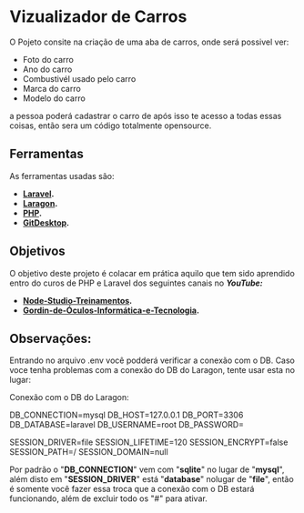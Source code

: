 # Vizualizador de Carros

O Pojeto consite na criação de uma aba de carros, onde será possivel ver:
- Foto do carro
- Ano do carro
- Combustivél usado pelo carro
- Marca do carro
- Modelo do carro

a pessoa poderá cadastrar o carro de após isso te acesso a todas essas coisas, então sera um código totalmente opensource.

## Ferramentas
As ferramentas usadas são:

- **[Laravel](https://laravel.com/docs/contributions).**
- **[Laragon](https://laragon.org/docs/).**
- **[PHP](https://www.php.net/docs.php).**
- **[GitDesktop](https://desktop.github.com/download/).**

## Objetivos
O objetivo deste projeto é colacar em prática aquilo que tem sido aprendido entro do curos de PHP e Laravel dos seguintes canais no 
***YouTube:***

- **[Node-Studio-Treinamentos](https://www.youtube.com/watch?v=SnOlhaJTMTA&list=PLwXQLZ3FdTVH5Tb57_-ll_r0VhNz9RrXb&index=1).**
- **[Gordin-de-Óculos-Informática-e-Tecnologia](https://www.youtube.com/watch?v=4EoW20FV6Rc&list=PLds8fm5O3hgyyaO2G9gSPq1Mmwe_cVmh5).**

## Observações:
Entrando no arquivo .env você podderá verificar a conexão com o DB.
Caso voce tenha problemas com a conexão do DB do Laragon, tente usar esta no lugar:

Conexão com o DB do Laragon:

DB_CONNECTION=mysql
DB_HOST=127.0.0.1
DB_PORT=3306
DB_DATABASE=laravel
DB_USERNAME=root
DB_PASSWORD=

SESSION_DRIVER=file
SESSION_LIFETIME=120
SESSION_ENCRYPT=false
SESSION_PATH=/
SESSION_DOMAIN=null

Por padrão o "**DB_CONNECTION**" vem com "**sqlite**" no lugar de "**mysql**", além disto em "**SESSION_DRIVER**" está "**database**" nolugar de "**file**", então é somente você fazer essa troca que a conexão com o DB estará funcionando, além de excluir todo os "#" para ativar. 
